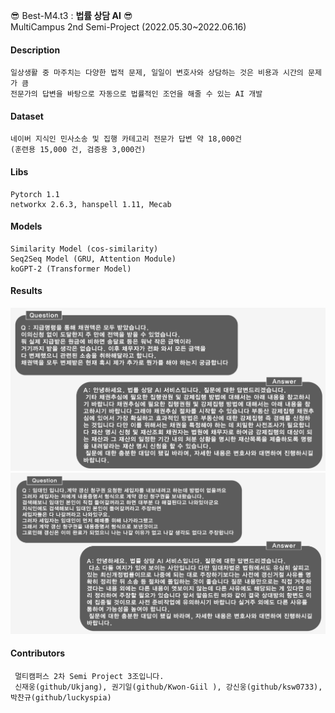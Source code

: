 &#128526; Best-M4.t3 : **법률 상담 AI** &#128526; \
MultiCampus 2nd Semi-Project (2022.05.30~2022.06.16)
#### Description
 ```
 일상생활 중 마주치는 다양한 법적 문제, 일일이 변호사와 상담하는 것은 비용과 시간의 문제가 큼
 전문가의 답변을 바탕으로 자동으로 법률적인 조언을 해줄 수 있는 AI 개발
 ```
#### Dataset
 ```
 네이버 지식인 민사소송 및 집행 카테고리 전문가 답변 약 18,000건
 (훈련용 15,000 건, 검증용 3,000건)
```
#### Libs
 ```
 Pytorch 1.1
 networkx 2.6.3, hanspell 1.11, Mecab
```
#### Models
 ```
 Similarity Model (cos-similarity)
 Seq2Seq Model (GRU, Attention Module)
 koGPT-2 (Transformer Model)
```
#### Results
![result_1](./result/result_1.png)
![result_2](./result/result_2.png)
#### Contributors
```
 멀티캠퍼스 2차 Semi Project 3조입니다. 
 신재웅(github/Ukjang), 권기일(github/Kwon-Giil ), 강신웅(github/ksw0733), 박찬규(github/luckyspia)
```
